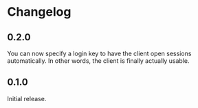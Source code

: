 # Changelog

## 0.2.0

You can now specify a login key to have the client open sessions automatically.
In other words, the client is finally actually usable.

## 0.1.0

Initial release.
